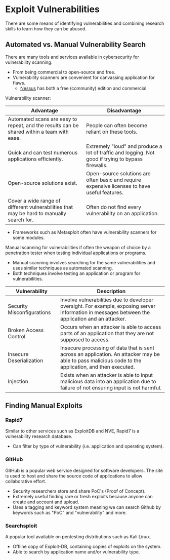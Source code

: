 # Exploit Vulnerabilities

There are some means of identifying vulnerabilities and combining research skills to learn how they can be abused.

## Automated vs. Manual Vulnerability Search

There are many tools and services available in cybersecurity for vulnerability scanning.

* From being commercial to open-source and free.
* Vulnerability scanners are convenient for canvassing application for flaws.
  * [Nessus](https://www.tenable.com/products/nessus) has both a free (community) edition and commercial.

Vulnerability scanner:

| Advantage                                                                                  | Disadvantage                                                                                       |
| ------------------------------------------------------------------------------------------ | -------------------------------------------------------------------------------------------------- |
| Automated scans are easy to repeat, and the results can be shared within a team with ease. | People can often become reliant on these tools.                                                    |
| Quick and can test numerous applications efficiently.                                      | Extremely "loud" and produce a lot of traffic and logging. Not good if trying to bypass firewalls. |
| Open-source solutions exist.                                                               | Open-source solutions are often basic and require expensive licenses to have useful features.      |
| Cover a wide range of different vulnerabilities that may be hard to manually search for.   | Often do not find every vulnerability on an application.                                           |

* Frameworks such as Metasploit often have vulnerability scanners for some modules.

Manual scanning for vulnerabilities if often the weapon of choice by a penetration tester when testing individual applications or programs.

* Manual scanning involves searching for the same vulnerabilities and uses similar techniques as automated scanning.
* Both techniques involve testing an application or program for vulnerabilities.

| Vulnerability              | Description                                                                                                                                           |
| -------------------------- | ----------------------------------------------------------------------------------------------------------------------------------------------------- |
| Security Misconfigurations | Involve vulnerabilities due to developer oversight. For example, exposing server information in messages between the application and an attacker.     |
| Broken Access Control      | Occurs when an attacker is able to access parts of an application that they are not supposed to access.                                               |
| Insecure Deserialization   | Insecure processing of data that is sent across an application. An attacker may be able to pass malicious code to the application, and then executed. |
| Injection                  | Exists when an attacker is able to input malicious data into an application due to failure of not ensuring input is not harmful.                      |

## Finding Manual Exploits

### Rapid7

Similar to other services such as ExploitDB and NVE, Rapid7 is a vulnerability research database.

* Can filter by type of vulnerability (i.e. application and operating system).

### GitHub

GitHub is a popular web service designed for software developers. The site is used to host and share the source code of applications to allow collaborative effort.

* Security researchers store and share PoC's (Proof of Concept).
* Extremely useful finding rare or fresh exploits because anyone can create and account and upload.
* Uses a tagging and keyword system meaning we can search Github by keywords such as "PoC" and "vulnerability" and more.

### Searchsploit

A popular tool available on pentesting distributions such as Kali Linux.

* Offline copy of Exploit-DB, containing copies of exploits on the system.
* Able to search by application name and/or vulnerability type.
